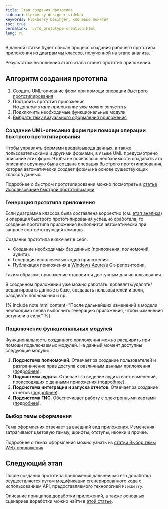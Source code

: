```yaml
---
title: Этап создания прототипа 
sidebar: flexberry-designer_sidebar
keywords: Flexberry Desinger, Ключевые понятия
toc: true
permalink: ru/fd_prototype-creation.html
lang: ru
---
```


В данной статье будет описан процесс создания рабочего прототипа приложения из диаграммы классов, полученной на [этапе анализа](fd_analys.html).

Результатом выполнения этого этапа станет прототип приложения.

## Алгоритм создания прототипа

1.	Создать UML-описание форм при помощи [операции быстрого прототипирования](fd_using-quick-prototyping.html)
2.	Построить прототип приложения  
*На данном этапе приложение уже можно запустить*  
3.	Подключить необходимые функциональные модули
4.	[Выбрать тему визуального оформления приложения](fa_choose-theme.html)

### Создание UML-описания форм при помощи операции быстрого прототипирования

Чтобы управлять формами ввода/вывода данных, а также пользовательскими и другими формами, в языке UML предусмотрено описание этих форм. Чтобы не появлялось необхоимости создавать это описание вручную была создана операция быстрого прототипирования, которая автоматически создает формы на основе существующих классов данных.

Подробнее о быстром прототипировании можно посмотреть в [статье Использование быстрой прототипизации](fd_using-quick-prototyping.html).

### Генерация прототипа приложения

Если диаграмма классов была составлена корректно (см. [этап анализа](fd_analys.html)) и операция быстрого прототипирования успешно сработала, то создание прототипа приложения выполнится автоматически при запросе соответствующей команды.

Создание прототипа включает в себя:
* Создание необходимых баз данных (приложения, полномочий, аудита).
* Генерация исполняемых кодов приложения.
* Публикация приложения в [Windows Azure](http://www.windowsazure.com)/в Git-репозитории.

Таким образом, приложение становится доступным для использования.

В созданном приложении уже можно работать: добавлять/удалять/редактировать данные в базе, создавать пользователей и роли, раздавать полномочия и пр.

{% include note.html content="После дальнейших изменений в модели необходимо снова выполнить генерацию приложения, чтобы изменения вступили в силу." %}

### Подключение функциональных модулей

Функциональность созданного приложения можно расширить при помощи подключаемых модулей. На данный момент доступны следующие модули:

1. **Подсистема полномочий**. Отвечает за создание пользователей и разграничение прав доступа к различным данным приложения ([подробнее](efs_secutity.html)).
2. **Подсистема аудита**. Отвечает за ведение аудита всех изменений, происходящих с данными приложения ([подробнее](fa_audit-web.html)).
3. **Подсистема интеграции и запуска отчетов**. Отвечает за создание отчетов ([подробнее](fp_flex-reports.html)).
4. **Подсистема ГИС**. Обеспечивает работу с электронными картами ([подробнее](gis-main-page.html)).

### Выбор темы оформления
Тема оформления отвечает за внешний вид приложения. Изменения затрагивают цветовую гамму, шрифты, отступы, иконки и прочее.

Подробнее о темах оформления можно узнать из [статьи Выбор темы Web-приложения](fa_choose-theme.html).

## Следующий этап
После создания прототипа приложения дальнейшая его доработка осуществляется путем модификации сгенерированного кода с использованием API, предоставляемого технологией `Flexberry`.

Описание принципов доработки приложений, а также основных сценариев доработки можно найти в [этой статье](fd_application-development.html).
